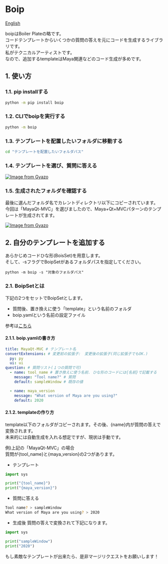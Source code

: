 # Boip
[English](https://github.com/InTack2/boip)

boipはBoiler Plateの略です。  
コードテンプレートからいくつかの質問の答えを元にコードを生成するライブラリです。  
私がテクニカルアーティストです。  
なので、追加するtemplateはMaya関連などのコード生成が多めです。  


## 1. 使い方
### 1.1. pip installする
```bash
python -m pip install boip
```

### 1.2. CLIでboipを実行する
```bash
python -m boip
```

### 1.3. テンプレートを配置したいフォルダに移動する
```bash
cd "テンプレートを配置したいフォルダパス"
```

### 1.4. テンプレートを選び、質問に答える

[![Image from Gyazo](https://i.gyazo.com/b3127fecbe5af7ea40fdce9a09e86c25.gif)](https://gyazo.com/b3127fecbe5af7ea40fdce9a09e86c25)

### 1.5. 生成されたフォルダを確認する
最後に選んだフォルダ名でカレントディレクトリ以下にコピーされています。  
今回は「MayaQt-MVC」を選びましたので、Maya+Qt+MVCパターンのテンプレートが生成されてます。  

[![Image from Gyazo](https://i.gyazo.com/fc49047b094d2d9dfe305da46ad30f0a.gif)](https://gyazo.com/fc49047b094d2d9dfe305da46ad30f0a)



## 2. 自分のテンプレートを追加する
あらかじめコードひな形(BoisSet)を用意します。  
そして、-sフラグでBoipSetがあるフォルダパスを指定してください。

```
python -m boip -s "対象のフォルダパス"
```

### 2.1. BoipSetとは
下記の2つをセットでBoipSetとします。  
- 質問後、置き換えに使う「template」という名前のフォルダ  
- boip.yamlという名前の設定ファイル  
  
参考は[こちら](https://github.com/InTack2/boip/tree/master/src/boip/preset)  

#### 2.1.1. boip.yamlの書き方
``` yaml
title: MayaQt-MVC # テンプレート名
convertExtensions: # 変更前の拡張子:　変更後の拡張子(同じ拡張子でもOK.)
  py: py
  ui: ui
question: # 質問リスト(１つの質問で可)
  - name: tool_name # 置き換えに使う名前. ひな形のコードには{名前}で記載する
    message: "Tool name?" # 質問
    default: sampleWindow # 既存の値

  - name: maya_version
    message: "What version of Maya are you using?"
    default: 2020
```

#### 2.1.2. templateの作り方
template以下のフォルダがコピーされます。その後、{name}内が質問の答えで変換されます。  
未来的には自動生成を入れる想定ですが、現状は手動です。  

例)上記の「MayaQt-MVC」の場合  
質問が{tool_name}と{maya_version}の2つがあります。

- テンプレート
```python:sample.py
import sys

print("{tool_name}")
print("{maya_version}")
```

- 質問に答える
```bash
Tool name? > sampleWindow
What version of Maya are you using? > 2020
```

- 生成後
質問の答えで変換されて下記になります。

```python:sample.py
import sys

print("sampleWindow")
print("2020")
```

もし素敵なテンプレートが出来たら、是非マージリクエストをお願いします！  